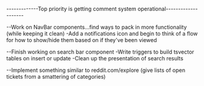 -------------Top priority is getting comment system operational--------------------

--Work on NavBar components...find ways to pack in more functionality (while keeping it clean)
-Add a notifications icon and begin to think of a flow for how to show/hide them based on if they've been viewed

--Finish working on search bar component
-Write triggers to build tsvector tables on insert or update
-Clean up the presentation of search results

--Implement something similar to reddit.com/explore (give lists of open tickets from a smattering of categories)
